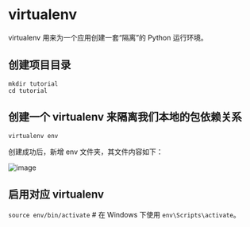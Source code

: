 # virtualenv

virtualenv 用来为一个应用创建一套“隔离”的 Python 运行环境。

## 创建项目目录

```batch
mkdir tutorial
cd tutorial
```

## 创建一个 virtualenv 来隔离我们本地的包依赖关系

```batch
virtualenv env
```

创建成功后，新增 env 文件夹，其文件内容如下：

![image](https://img2020.cnblogs.com/blog/2154323/202112/2154323-20211226183714275-1134192107.png)

## 启用对应 virtualenv

`source env/bin/activate` # 在 Windows 下使用 `env\Scripts\activate`。
